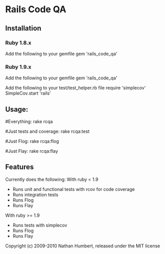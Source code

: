 # Rails Code QA

## Installation

### Ruby 1.8.x
Add the following to your gemfile
  gem 'rails_code_qa'

### Ruby 1.9.x
Add the following to your gemfile
  gem 'rails_code_qa'

Add the following to your test/test_helper.rb file
  require 'simplecov'
  SimpleCov.start 'rails'

## Usage:

  #Everything:
  rake rcqa

  #Just tests and coverage:
  rake rcqa:test

  #Just Flog:
  rake rcqa:flog

  #Just Flay:
  rake rcqa:flay

## Features
Currently does the following:
With ruby < 1.9
  - Runs unit and functional tests with rcov for code coverage 
  - Runs integration tests
  - Runs Flog
  - Runs Flay

With ruby >= 1.9
  - Runs tests with simplecov
  - Runs Flog
  - Runs Flay





Copyright (c) 2009-2010 Nathan Humbert, released under the MIT license

